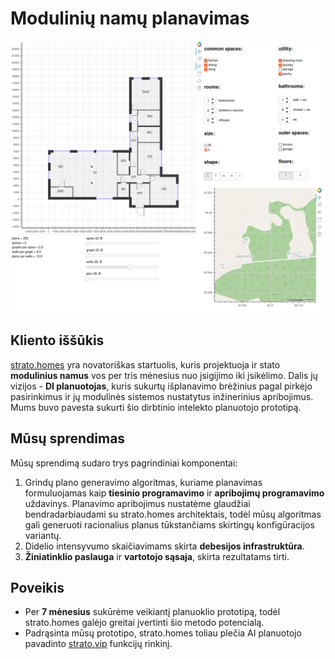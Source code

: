 # Modulinių namų planavimas

![Strato UI](/images/strato.png)

## Kliento iššūkis

[strato.homes](https://strato.homes/) yra novatoriškas startuolis, kuris projektuoja ir stato **modulinius namus** vos per tris mėnesius nuo įsigijimo iki įsikėlimo. Dalis jų vizijos - **DI planuotojas**, kuris sukurtų išplanavimo brėžinius pagal pirkėjo pasirinkimus ir jų modulinės sistemos nustatytus inžinerinius apribojimus. Mums buvo pavesta sukurti šio dirbtinio intelekto planuotojo prototipą.

## Mūsų sprendimas

Mūsų sprendimą sudaro trys pagrindiniai komponentai:

1. Grindų plano generavimo algoritmas, kuriame planavimas formuluojamas kaip **tiesinio programavimo** ir **apribojimų programavimo** uždavinys. Planavimo apribojimus nustatėme glaudžiai bendradarbiaudami su strato.homes architektais, todėl mūsų algoritmas gali generuoti racionalius planus tūkstančiams skirtingų konfigūracijos variantų.
2. Didelio intensyvumo skaičiavimams skirta **debesijos infrastruktūra**.
3. **Žiniatinklio paslauga** ir **vartotojo sąsaja**, skirta rezultatams tirti.


## Poveikis

- Per **7 mėnesius** sukūrėme veikiantį planuoklio prototipą, todėl strato.homes galėjo greitai įvertinti šio metodo potencialą.
- Padrąsinta mūsų prototipo, strato.homes toliau plečia AI planuotojo pavadinto [strato.vip](https://strato.vip) funkcijų rinkinį.